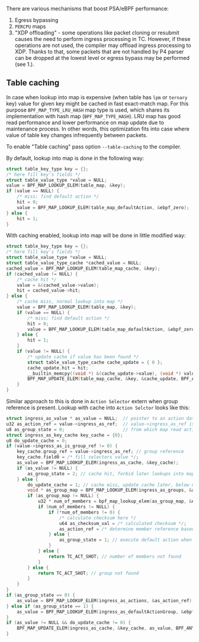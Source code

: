 There are various mechanisms that boost PSA/eBPF performance:

1. Egress bypassing
2. `PERCPU` maps
3. "XDP offloading" - some operations like packet cloning or resubmit causes the need to perform ingress processing in TC. However,
if these operations are not used, the compiler may offload ingress processing to XDP. Thanks to that, some packets that are not 
handled by P4 parser can be dropped at the lowest level or egress bypass may be performed (see 1.).

## Table caching
In case when lookup into map is expensive (when table has `lpm` or `ternary` key) value for given key might be cached
in fast exact-match map. For this purpose `BPF_MAP_TYPE_LRU_HASH` map type is used, which shares its implementation
with hash map (`BPF_MAP_TYPE_HASH`). LRU map has good read performance and lower performance on map update due to
maintenance process. In other words, this optimization fits into case where value of table key changes infrequently
between packets.

To enable "Table caching" pass option `--table-caching` to the compiler.

By default, lookup into map is done in the following way:
```c
struct table_key_type key = {};
/* here fill key's fields */
struct table_value_type *value = NULL;
value = BPF_MAP_LOOKUP_ELEM(table_map, &key);
if (value == NULL) {
    /* miss; find default action */
    hit = 0;
    value = BPF_MAP_LOOKUP_ELEM(table_map_defaultAction, &ebpf_zero);
} else {
    hit = 1;
}
```
With caching enabled, lookup into map will be done in little modified way:
```c
struct table_key_type key = {};
/* here fill key's fields */
struct table_value_type *value = NULL;
struct table_value_type_cache *cached_value = NULL;
cached_value = BPF_MAP_LOOKUP_ELEM(table_map_cache, &key);
if (cached_value != NULL) {
    /* cache hit */
    value = &(cached_value->value);
    hit = cached_value->hit;
} else {
    /* cache miss, normal lookup into map */
    value = BPF_MAP_LOOKUP_ELEM(table_map, &key);
    if (value == NULL) {
        /* miss; find default action */
        hit = 0;
        value = BPF_MAP_LOOKUP_ELEM(table_map_defaultAction, &ebpf_zero);
    } else {
        hit = 1;
    }
    if (value != NULL) {
        /* update cache if value has been found */
        struct table_value_type_cache cache_update = { 0 };
        cache_update.hit = hit;
        __builtin_memcpy((void *) &(cache_update->value), (void *) value, sizeof(struct table_value_type));
        BPF_MAP_UPDATE_ELEM(table_map_cache, &key, &cache_update, BPF_ANY);
    }
}
```

Similar approach to this is done in `Action Selector` extern when group reference is present. Lookup with cache into
`Action Selctor` looks like this:
```c
struct ingress_as_value * as_value = NULL;  // pointer to an action data
u32 as_action_ref = value->ingress_as_ref;  // value->ingress_as_ref is entry from table (reference)
u8 as_group_state = 0;                      // from which map read action data
struct ingress_as_key_cache key_cache = {0};
u8 do_update_cache = 0;
if (value->ingress_as_is_group_ref != 0) {
    key_cache.group_ref = value->ingress_as_ref; // group reference
    key_cache.field0 = /* fill selectors value */;
    as_value = BPF_MAP_LOOKUP_ELEM(ingress_as_cache, &key_cache);
    if (as_value != NULL) {
        as_group_state = 2; // cache hit, forbid later lookups into maps
    } else {
        do_update_cache = 1; // cache miss, update cache later, below normal lookup
        void * as_group_map = BPF_MAP_LOOKUP_ELEM(ingress_as_groups, &as_action_ref);  // get group map
        if (as_group_map != NULL) {
            u32 * num_of_members = bpf_map_lookup_elem(as_group_map, &ebpf_zero);
            if (num_of_members != NULL) {
                if (*num_of_members != 0) {
                    /* calculate checksum here */
                    u64 as_checksum_val = /* calculated checksum */;
                    as_action_ref = /* determine member reference based on checksum */;
                } else {
                    as_group_state = 1; // execute default action when group is empty
                }
            } else {
                return TC_ACT_SHOT; // number of members not found
            }
        } else {
            return TC_ACT_SHOT; // group not found
        }
    }
}
if (as_group_state == 0) {
    as_value = BPF_MAP_LOOKUP_ELEM(ingress_as_actions, &as_action_ref); // member action data (valid member reference)
} else if (as_group_state == 1) {
    as_value = BPF_MAP_LOOKUP_ELEM(ingress_as_defaultActionGroup, &ebpf_zero);  // default group action data
}
if (as_value != NULL && do_update_cache != 0) {
    BPF_MAP_UPDATE_ELEM(ingress_as_cache, &key_cache, as_value, BPF_ANY); // update cache
}
```
